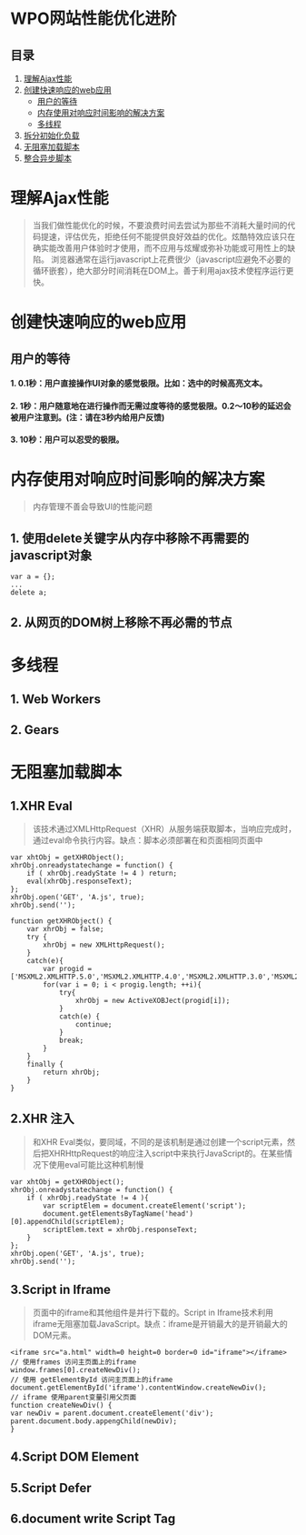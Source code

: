 # WPO网站性能优化进阶
## 目录
1. [理解Ajax性能](#a)
2. [创建快速响应的web应用](#b)
	* [用户的等待](#b1)
	* [内存使用对响应时间影响的解决方案](#b2)
	* [多线程](#b3)
3. [拆分初始化负载](#c)
4. [无阻塞加载脚本](#d)
5. [整合异步脚本](#e)
	
<a name="a"></a>
# 理解Ajax性能
> 当我们做性能优化的时候，不要浪费时间去尝试为那些不消耗大量时间的代码提速，评估优先，拒绝任何不能提供良好效益的优化。炫酷特效应该只在确实能改善用户体验时才使用，而不应用与炫耀或弥补功能或可用性上的缺陷。
> 浏览器通常在运行javascript上花费很少（javascript应避免不必要的循环嵌套），绝大部分时间消耗在DOM上。善于利用ajax技术使程序运行更快。

<a name="b"></a>
# 创建快速响应的web应用
<a name="b1"></a>
## 用户的等待
#### 1. 0.1秒：用户直接操作UI对象的感觉极限。比如：选中的时候高亮文本。
#### 2. 1秒：用户随意地在进行操作而无需过度等待的感觉极限。0.2～10秒的延迟会被用户注意到。(注：请在3秒内给用户反馈)
#### 3. 10秒：用户可以忍受的极限。

<a name="b2"></a>
# 内存使用对响应时间影响的解决方案

> 内存管理不善会导致UI的性能问题

## 1. 使用delete关键字从内存中移除不再需要的javascript对象

    var a = {};
    ...
    delete a;
    
## 2. 从网页的DOM树上移除不再必需的节点 

<a name="b3"></a>
# 多线程
## 1. Web Workers
## 2. Gears

<a name="d"></a>
# 无阻塞加载脚本
## 1.XHR Eval
> 该技术通过XMLHttpRequest（XHR）从服务端获取脚本，当响应完成时，通过eval命令执行内容。缺点：脚本必须部署在和页面相同页面中

    var xhtObj = getXHRObject();
    xhrObj.onreadystatechange = function() {   
        if ( xhrObj.readyState != 4 ) return;   
        eval(xhrObj.responseText);   
    };   
    xhrObj.open('GET', 'A.js', true);   
    xhrObj.send('');  

    function getXHRObject() {
        var xhrObj = false;
        try {
            xhrObj = new XMLHttpRequest();
        }
        catch(e){
            var progid = ['MSXML2.XMLHTTP.5.0','MSXML2.XMLHTTP.4.0','MSXML2.XMLHTTP.3.0','MSXML2.XMLHTTP','Microsoft.XMLHTTP'];
            for(var i = 0; i < progig.length; ++i){
                try{
                    xhrObj = new ActiveXOBJect(progid[i]);
                }
                catch(e) {
                    continue;
                }
                break;
            }
        }
        finally {
            return xhrObj;
        }
    }
    
## 2.XHR 注入
> 和XHR Eval类似，要同域，不同的是该机制是通过创建一个script元素，然后把XHRHttpRequest的响应注入script中来执行JavaScript的。在某些情况下使用eval可能比这种机制慢

    var xhtObj = getXHRObject();
    xhrObj.onreadystatechange = function() {   
        if ( xhrObj.readyState != 4 ){
            var scriptElem = document.createElement('script');
            document.getElementsByTagName('head')[0].appendChild(scriptElem);
            scriptElem.text = xhrObj.responseText;
        }    
    };   
    xhrObj.open('GET', 'A.js', true);   
    xhrObj.send(''); 

## 3.Script in Iframe 
> 页面中的iframe和其他组件是并行下载的。Script in Iframe技术利用iframe无阻塞加载JavaScript。缺点：iframe是开销最大的是开销最大的DOM元素。

    <iframe src="a.html" width=0 height=0 border=0 id="iframe"></iframe>
    // 使用frames 访问主页面上的iframe
    window.frames[0].createNewDiv();
    // 使用 getElementById 访问主页面上的iframe
    document.getElementById('iframe').contentWindow.createNewDiv();
    // iframe 使用parent变量引用父页面
    function createNewDiv() {
	var newDiv = parent.document.createElement('div');
	parent.document.body.appengChild(newDiv);
    }
    
## 4.Script DOM Element
> 
## 5.Script Defer
## 6.document write Script Tag
